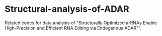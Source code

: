 # Structural-analysis-of-ADAR
Related codes for data analysis of "Structurally Optimized arRNAs Enable High-Precision and Efficient RNA Editing via Endogenous ADAR"".
